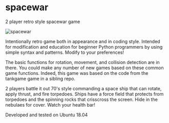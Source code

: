 # spacewar
2 player retro style spacewar game

![spacewar](https://user-images.githubusercontent.com/1281303/235551789-5933a68f-dc38-45e0-92d9-243e93272092.png)

Intentionally retro game both in appearance and in coding style. Intended for modification and education for beginner Python programmers by using simple syntax and patterns. Modify to your preferences!

The basic functions for rotation, movement, and collision detection are in there. You could make any number of new games based on these common game functions. Indeed, this game was based on the code from the tankgame game in a sibling repo. 

2 players battle it out 70's style commanding a space ship that can rotate, apply thrust, and fire torpedoes. Ships have a force field that protects from torpedoes and the spinning rocks that crisscross the screen. Hide in the nebulaes for cover. Watch your health bar!

Developed and tested on Ubuntu 18.04

